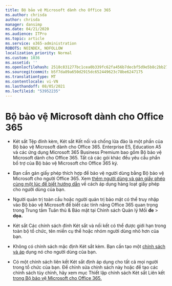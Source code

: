 ```yaml
---
title: Bộ bảo vệ Microsoft dành cho Office 365
ms.author: chrisda
author: chrisda
manager: dansimp
ms.date: 04/21/2020
ms.audience: ITPro
ms.topic: article
ms.service: o365-administration
ROBOTS: NOINDEX, NOFOLLOW
localization_priority: Normal
ms.custom: 1036
ms.assetid: ''
ms.openlocfilehash: 2518c831277bc1cea0b339fc62fa456b7decbf5d9e5b8c2bb2733fe47c969a81
ms.sourcegitcommit: b5f7da89a650d2915dc652449623c78be6247175
ms.translationtype: MT
ms.contentlocale: vi-VN
ms.lasthandoff: 08/05/2021
ms.locfileid: "53952235"
---
```

# <a name="microsoft-defender-for-office-365"></a>Bộ bảo vệ Microsoft dành cho Office 365

- Két sắt Tệp đính kèm, Két sắt Kết nối và chống lừa đảo là một phần của Bộ bảo vệ Microsoft dành cho Office 365. Enterprise E5, Education A5 và các ứng dụng Microsoft 365 Business Premium bao gồm Bộ bảo vệ Microsoft dành cho Office 365. Tất cả các gói khác đều yêu cầu phần bổ trợ của Bộ bảo vệ Microsoft cho Office 365 ký.

- Bạn cần gán giấy phép thích hợp để bảo vệ người dùng bằng Bộ bảo vệ Microsoft cho người Office 365. Xem [thêm người dùng và gán giấy phép cùng một lúc để biết hướng dẫn](/microsoft-365/admin/add-users/add-users) về cách áp dụng hàng loạt giấy phép cho người dùng của bạn.

- Người quản trị toàn cầu hoặc người quản trị bảo mật có thể truy nhập vào Bộ bảo vệ Microsoft để biết các tính năng Office 365 quan trọng trong Trung tâm Tuân thủ & Bảo mật tại Chính sách Quản lý Mối **đe** \> **dọa.**

- Két sắt Các chính sách đính Két sắt và nối kết có thể được giới hạn trong toàn bộ tổ chức, tên miền cụ thể hoặc nhóm người dùng nhỏ hơn của bạn.

- Không có chính sách mặc định Két sắt kèm. Bạn cần tạo một [chính sách và áp](/microsoft-365/security/office-365-security/set-up-atp-safe-attachments-policies) dụng nó cho người dùng của bạn.

- Có một chính sách liên kết Két sắt định áp dụng cho tất cả mọi người trong tổ chức của bạn. Để chỉnh sửa chính sách này hoặc để tạo các chính sách tùy chỉnh, hãy xem mục Thiết lập chính sách Két sắt Liên kết [trong Bộ bảo vệ Microsoft cho Office 365.](/microsoft-365/security/office-365-security/set-up-atp-safe-links-policies)
